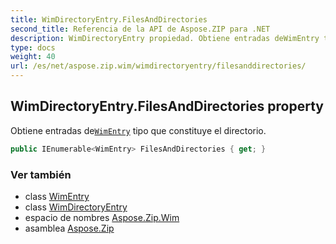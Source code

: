 ```yaml
---
title: WimDirectoryEntry.FilesAndDirectories
second_title: Referencia de la API de Aspose.ZIP para .NET
description: WimDirectoryEntry propiedad. Obtiene entradas deWimEntry tipo que constituye el directorio.
type: docs
weight: 40
url: /es/net/aspose.zip.wim/wimdirectoryentry/filesanddirectories/
---
```

## WimDirectoryEntry.FilesAndDirectories property

Obtiene entradas de[`WimEntry`](../../wimentry/) tipo que constituye el directorio.

```csharp
public IEnumerable<WimEntry> FilesAndDirectories { get; }
```

### Ver también

* class [WimEntry](../../wimentry/)
* class [WimDirectoryEntry](../)
* espacio de nombres [Aspose.Zip.Wim](../../wimdirectoryentry/)
* asamblea [Aspose.Zip](../../../)


